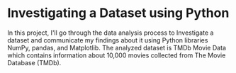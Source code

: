 # Investigating a Dataset using Python

In this project, I'll go through the data analysis process to Investigate a dataset and communicate my findings about it using Python libraries NumPy, pandas, and Matplotlib. The analyzed dataset is TMDb Movie Data which contains information about 10,000 movies collected from The Movie Database (TMDb).
